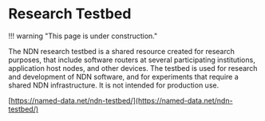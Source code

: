 # Research Testbed

!!! warning "This page is under construction."

The NDN research testbed is a shared resource created for research purposes, that include software routers at several participating institutions, application host nodes, and other devices. The testbed is used for research and development of NDN software, and for experiments that require a shared NDN infrastructure. It is not intended for production use.

[https://named-data.net/ndn-testbed/](https://named-data.net/ndn-testbed/)